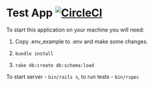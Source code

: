 # Test App [![CircleCI](https://circleci.com/gh/quolpr/test_app.svg?style=svg)](https://circleci.com/gh/quolpr/test_app)

To start this application on your machine you will need:

1. Copy .env_example to .env and make some changes.

2. `bundle install`

2. `rake db:create db:schema:load`

To start server - `bin/rails s`, to run tests - `bin/rspec`
